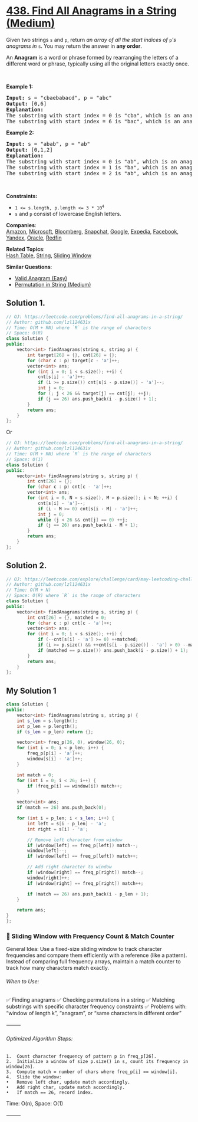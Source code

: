 # [438. Find All Anagrams in a String (Medium)](https://leetcode.com/problems/find-all-anagrams-in-a-string/)

<p>Given two strings <code>s</code> and <code>p</code>, return <em>an array of all the start indices of </em><code>p</code><em>'s anagrams in </em><code>s</code>. You may return the answer in <strong>any order</strong>.</p>

<p>An <strong>Anagram</strong> is a word or phrase formed by rearranging the letters of a different word or phrase, typically using all the original letters exactly once.</p>

<p>&nbsp;</p>
<p><strong>Example 1:</strong></p>

<pre><strong>Input:</strong> s = "cbaebabacd", p = "abc"
<strong>Output:</strong> [0,6]
<strong>Explanation:</strong>
The substring with start index = 0 is "cba", which is an anagram of "abc".
The substring with start index = 6 is "bac", which is an anagram of "abc".
</pre>

<p><strong>Example 2:</strong></p>

<pre><strong>Input:</strong> s = "abab", p = "ab"
<strong>Output:</strong> [0,1,2]
<strong>Explanation:</strong>
The substring with start index = 0 is "ab", which is an anagram of "ab".
The substring with start index = 1 is "ba", which is an anagram of "ab".
The substring with start index = 2 is "ab", which is an anagram of "ab".
</pre>

<p>&nbsp;</p>
<p><strong>Constraints:</strong></p>

<ul>
	<li><code>1 &lt;= s.length, p.length &lt;= 3 * 10<sup>4</sup></code></li>
	<li><code>s</code> and <code>p</code> consist of lowercase English letters.</li>
</ul>


**Companies**:  
[Amazon](https://leetcode.com/company/amazon), [Microsoft](https://leetcode.com/company/microsoft), [Bloomberg](https://leetcode.com/company/bloomberg), [Snapchat](https://leetcode.com/company/snapchat), [Google](https://leetcode.com/company/google), [Expedia](https://leetcode.com/company/expedia), [Facebook](https://leetcode.com/company/facebook), [Yandex](https://leetcode.com/company/yandex), [Oracle](https://leetcode.com/company/oracle), [Redfin](https://leetcode.com/company/redfin)

**Related Topics**:  
[Hash Table](https://leetcode.com/tag/hash-table/), [String](https://leetcode.com/tag/string/), [Sliding Window](https://leetcode.com/tag/sliding-window/)

**Similar Questions**:
* [Valid Anagram (Easy)](https://leetcode.com/problems/valid-anagram/)
* [Permutation in String (Medium)](https://leetcode.com/problems/permutation-in-string/)

## Solution 1.

```cpp
// OJ: https://leetcode.com/problems/find-all-anagrams-in-a-string/
// Author: github.com/lzl124631x
// Time: O(M + RN) where `R` is the range of characters
// Space: O(R)
class Solution {
public:
    vector<int> findAnagrams(string s, string p) {
        int target[26] = {}, cnt[26] = {};
        for (char c : p) target[c - 'a']++;
        vector<int> ans;
        for (int i = 0; i < s.size(); ++i) {
            cnt[s[i] - 'a']++;
            if (i >= p.size()) cnt[s[i - p.size()] - 'a']--;
            int j = 0;
            for (; j < 26 && target[j] == cnt[j]; ++j);
            if (j == 26) ans.push_back(i - p.size() + 1);
        }
        return ans;
    }
};
```

Or

```cpp
// OJ: https://leetcode.com/problems/find-all-anagrams-in-a-string/
// Author: github.com/lzl124631x
// Time: O(M + RN) where `R` is the range of characters
// Space: O(1)
class Solution {
public:
    vector<int> findAnagrams(string s, string p) {
        int cnt[26] = {};
        for (char c : p) cnt[c - 'a']++;
        vector<int> ans;
        for (int i = 0, N = s.size(), M = p.size(); i < N; ++i) {
            cnt[s[i] - 'a']--;
            if (i - M >= 0) cnt[s[i - M] - 'a']++;
            int j = 0;
            while (j < 26 && cnt[j] == 0) ++j;
            if (j == 26) ans.push_back(i - M + 1);
        }
        return ans;
    }
};
```

## Solution 2.

```cpp
// OJ: https://leetcode.com/explore/challenge/card/may-leetcoding-challenge/536/week-3-may-15th-may-21st/3332/
// Author: github.com/lzl124631x
// Time: O(M + N)
// Space: O(R) where `R` is the range of characters
class Solution {
public:
    vector<int> findAnagrams(string s, string p) {
        int cnt[26] = {}, matched = 0;
        for (char c : p) cnt[c - 'a']++;
        vector<int> ans;
        for (int i = 0; i < s.size(); ++i) {
            if (--cnt[s[i] - 'a'] >= 0) ++matched;
            if (i >= p.size() && ++cnt[s[i - p.size()] - 'a'] > 0) --matched;
            if (matched == p.size()) ans.push_back(i - p.size() + 1);
        }
        return ans;
    }
};
```


## My Solution 1

```cpp
class Solution {
public:
    vector<int> findAnagrams(string s, string p) {
    int s_len = s.length();
    int p_len = p.length();
    if (s_len < p_len) return {};

    vector<int> freq_p(26, 0), window(26, 0);
    for (int i = 0; i < p_len; i++) {
        freq_p[p[i] - 'a']++;
        window[s[i] - 'a']++;
    }

    int match = 0;
    for (int i = 0; i < 26; i++) {
        if (freq_p[i] == window[i]) match++;
    }

    vector<int> ans;
    if (match == 26) ans.push_back(0);

    for (int i = p_len; i < s_len; i++) {
        int left = s[i - p_len] - 'a';
        int right = s[i] - 'a';

        // Remove left character from window
        if (window[left] == freq_p[left]) match--;
        window[left]--;
        if (window[left] == freq_p[left]) match++;

        // Add right character to window
        if (window[right] == freq_p[right]) match--;
        window[right]++;
        if (window[right] == freq_p[right]) match++;

        if (match == 26) ans.push_back(i - p_len + 1);
    }

    return ans;
}
};
```

### 🔁 Sliding Window with Frequency Count & Match Counter

General Idea:
Use a fixed-size sliding window to track character frequencies and compare them efficiently with a reference (like a pattern). Instead of comparing full frequency arrays, maintain a match counter to track how many characters match exactly.

###### When to Use:
✅ Finding anagrams
✅ Checking permutations in a string
✅ Matching substrings with specific character frequency constraints
✅ Problems with: “window of length k”, “anagram”, or “same characters in different order”

⸻

###### Optimized Algorithm Steps:
	1.	Count character frequency of pattern p in freq_p[26].
	2.	Initialize a window of size p.size() in s, count its frequency in window[26].
	3.	Compute match = number of chars where freq_p[i] == window[i].
	4.	Slide the window:
	•	Remove left char, update match accordingly.
	•	Add right char, update match accordingly.
	•	If match == 26, record index.

Time: O(n), Space: O(1)

⸻
